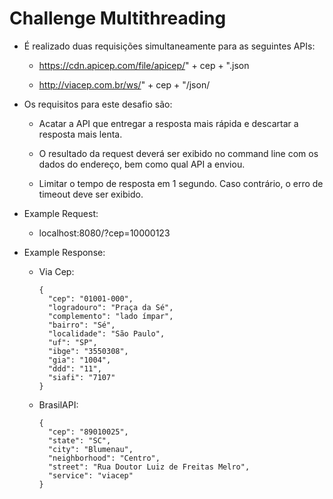 # Challenge Multithreading

- É realizado duas requisições simultaneamente para as seguintes APIs:

    - https://cdn.apicep.com/file/apicep/" + cep + ".json

    - http://viacep.com.br/ws/" + cep + "/json/

- Os requisitos para este desafio são:

  - Acatar a API que entregar a resposta mais rápida e descartar a resposta mais lenta.
  
  - O resultado da request deverá ser exibido no command line com os dados do endereço, bem como qual API a enviou.
  
  - Limitar o tempo de resposta em 1 segundo. Caso contrário, o erro de timeout deve ser exibido.

- Example Request: 
  - localhost:8080/?cep=10000123

- Example Response:
  - Via Cep:

        { 
          "cep": "01001-000",
          "logradouro": "Praça da Sé",
          "complemento": "lado ímpar",
          "bairro": "Sé",
          "localidade": "São Paulo",
          "uf": "SP",
          "ibge": "3550308",
          "gia": "1004",
          "ddd": "11",
          "siafi": "7107"
        }

  - BrasilAPI:
  
        {
          "cep": "89010025",
          "state": "SC",
          "city": "Blumenau",
          "neighborhood": "Centro",
          "street": "Rua Doutor Luiz de Freitas Melro",
          "service": "viacep"
        }